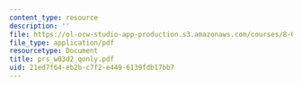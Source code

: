 ```yaml
---
content_type: resource
description: ''
file: https://ol-ocw-studio-app-production.s3.amazonaws.com/courses/8-02-physics-ii-electricity-and-magnetism-spring-2007/21ed7f64eb2bc7f2e4496139fdb17bb7_prs_w03d2_qonly.pdf
file_type: application/pdf
resourcetype: Document
title: prs_w03d2_qonly.pdf
uid: 21ed7f64-eb2b-c7f2-e449-6139fdb17bb7
---
```

